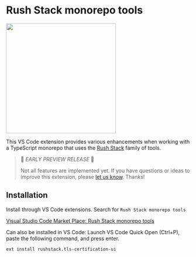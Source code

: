 # Rush Stack monorepo tools

<a href="https://rushstack.io/"><img src="https://rushstack.io/images/vscode-extension/readme-logo.png" width="300px" /></a>

This VS Code extension provides various enhancements when working with a TypeScript monorepo
that uses the [Rush Stack](https://rushstack.io/) family of tools.


> 🚨 *EARLY PREVIEW RELEASE* 🚨
>
> Not all features are implemented yet.  If you have questions or ideas
> to improve this extension, please [let us know](https://rushstack.io/pages/help/support/).
> Thanks!


## Installation

Install through VS Code extensions. Search for `Rush Stack monorepo tools`

[Visual Studio Code Market Place: Rush Stack monorepo tools](https://marketplace.visualstudio.com/items?itemName=RushStack.rushstack)

Can also be installed in VS Code: Launch VS Code Quick Open (Ctrl+P), paste the following command, and press enter.

```
ext install rushstack.tls-certification-ui
```
